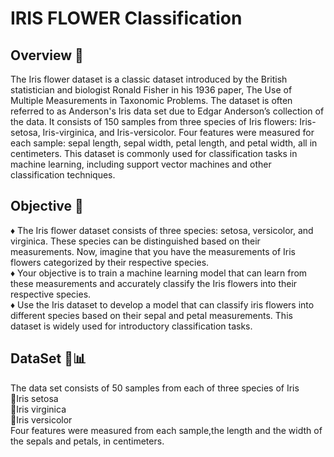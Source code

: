 # IRIS FLOWER Classification
## Overview 📝

The Iris flower dataset is a classic dataset introduced by the British statistician and biologist Ronald Fisher in his 1936 paper, The Use of Multiple Measurements in Taxonomic Problems. The dataset is often referred to as Anderson's Iris data set due to Edgar Anderson’s collection of the data. It consists of 150 samples from three species of Iris flowers: Iris-setosa, Iris-virginica, and Iris-versicolor. Four features were measured for each sample: sepal length, sepal width, petal length, and petal width, all in centimeters. This dataset is commonly used for classification tasks in machine learning, including support vector machines and other classification techniques.

## Objective 🎯

♦️ The Iris flower dataset consists of three species: setosa, versicolor, and virginica. These species can be distinguished based on their measurements. Now, imagine that you have the measurements of Iris flowers categorized by their respective species.<br>
♦️ Your objective is to train a machine learning model that can learn from these measurements and accurately classify the Iris flowers into their respective species.<br>
♦️ Use the Iris dataset to develop a model that can classify iris flowers into different species based on their sepal and petal measurements. This dataset is widely used for introductory classification tasks.

## DataSet 📑📊

The data set consists of 50 samples from each of three species of Iris <br>
🔺Iris setosa<br>
🔺Iris virginica<br>
🔺Iris versicolor <br>
Four features were measured from each sample,the length and the width of the sepals and petals, in centimeters.

